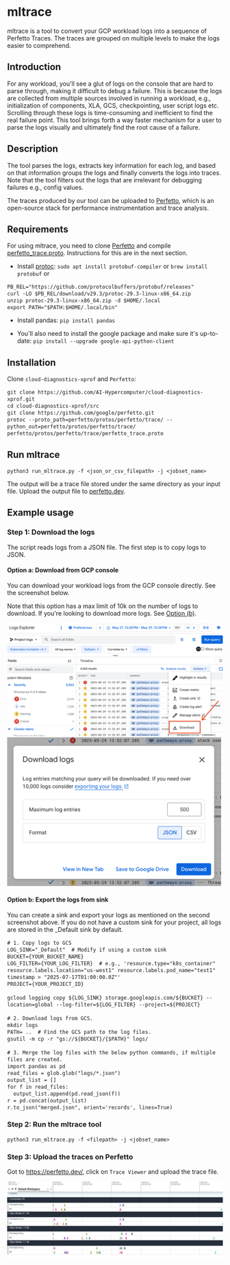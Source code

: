 <!--
 Copyright 2023 Google LLC
 
 Licensed under the Apache License, Version 2.0 (the "License");
 you may not use this file except in compliance with the License.
 You may obtain a copy of the License at
 
      https://www.apache.org/licenses/LICENSE-2.0
 
 Unless required by applicable law or agreed to in writing, software
 distributed under the License is distributed on an "AS IS" BASIS,
 WITHOUT WARRANTIES OR CONDITIONS OF ANY KIND, either express or implied.
 See the License for the specific language governing permissions and
 limitations under the License.
 -->
# mltrace

mltrace is a tool to convert your GCP workload logs into a sequence of Perfetto
Traces. The traces are grouped on multiple levels to make the logs easier to
comprehend.

## Introduction

For any workload, you'll see a glut of logs on the console that are hard to
parse through, making it difficult to debug a failure. This is because the logs
are collected from multiple sources involved in running a workload, e.g.,
initialization of components, XLA, GCS, checkpointing, user script logs etc.
Scrolling through these logs is time-consuming and inefficient to find the
real failure point. This tool brings forth a way faster mechanism for a user to
parse the logs visually and ultimately find the root cause of a failure.

## Description

The tool parses the logs, extracts key information for each log, and based on
that information groups the logs and finally converts the logs into traces. Note
that the tool filters out the logs that are irrelevant for debugging failures
e.g., config values.

The traces produced by our tool can be uploaded to
[Perfetto](https://perfetto.dev/), which is an open-source stack for performance
instrumentation and trace analysis.

## Requirements

For using mltrace, you need to clone [Perfetto](https://github.com/google/perfetto)
and compile [perfetto_trace.proto](https://github.com/google/perfetto/protos/perfetto/trace/perfetto_trace.proto).
Instructions for this are in the next section.

- Install [protoc](https://grpc.io/docs/protoc-installation/):
`sudo apt install protobuf-compiler` or `brew install protobuf` or

```
PB_REL="https://github.com/protocolbuffers/protobuf/releases"
curl -LO $PB_REL/download/v29.3/protoc-29.3-linux-x86_64.zip
unzip protoc-29.3-linux-x86_64.zip -d $HOME/.local
export PATH="$PATH:$HOME/.local/bin"
```

- Install pandas:
`pip install pandas`

- You'll also need to install the google package and make sure it's up-to-date:
`pip install --upgrade google-api-python-client`


## Installation

Clone `cloud-diagnostics-xprof` and `Perfetto`:

```
git clone https://github.com/AI-Hypercomputer/cloud-diagnostics-xprof.git
cd cloud-diagnostics-xprof/src
git clone https://github.com/google/perfetto.git
protoc --proto_path=perfetto/protos/perfetto/trace/ --python_out=perfetto/protos/perfetto/trace/ perfetto/protos/perfetto/trace/perfetto_trace.proto
```

## Run mltrace

```
python3 run_mltrace.py -f <json_or_csv_filepath> -j <jobset_name>
```
The output will be a trace file stored under the same directory as your input
file. Upload the output file to [perfetto.dev](https://perfetto.dev/).

## Example usage

### Step 1: Download the logs

The script reads logs from a JSON file. The first step is to copy logs to JSON.

#### Option a: Download from GCP console

You can download your workload logs from the GCP console directly. See the
screenshot below.

Note that this option has a max limit of 10k on the number of logs to download.
If you're looking to download more logs. See
[Option (b)](#option-b-export-the-logs-from-sink).

<img src="docs/images/ex1-download-1.png" width="700">
<img src="docs/images/ex1-download-2.png" width="500">

#### Option b: Export the logs from sink

You can create a sink and export your logs as mentioned on the second screenshot
above. If you do not have a custom sink for your project, all logs are stored in
the _Default sink by default.

```
# 1. Copy logs to GCS
LOG_SINK="_Default"  # Modify if using a custom sink
BUCKET={YOUR_BUCKET_NAME}
LOG_FILTER={YOUR_LOG_FILTER}  # e.g., 'resource.type="k8s_container" resource.labels.location="us-west1" resource.labels.pod_name="test1" timestamp > "2025-07-17T01:00:00.0Z"'
PROJECT={YOUR_PROJECT_ID}

gcloud logging copy ${LOG_SINK} storage.googleapis.com/${BUCKET} --location=global --log-filter=${LOG_FILTER} --project=${PROJECT}

# 2. Download logs from GCS.
mkdir logs
PATH= ..  # Find the GCS path to the log files.
gsutil -m cp -r "gs://${BUCKET}/{$PATH}" logs/

# 3. Merge the log files with the below python commands, if multiple files are created.
import pandas as pd
read_files = glob.glob("logs/*.json")
output_list = []
for f in read_files:
  output_list.append(pd.read_json(f))
r = pd.concat(output_list)
r.to_json("merged.json", orient='records', lines=True)
```

### Step 2: Run the mltrace tool

```
python3 run_mltrace.py -f <filepath> -j <jobset_name>
```

### Step 3: Upload the traces on Perfetto

Got to https://perfetto.dev/, click on `Trace Viewer` and upload the trace file.

![Upload to Perfetto](docs/images/ex1-perfetto.png "Upload to Perfetto")

